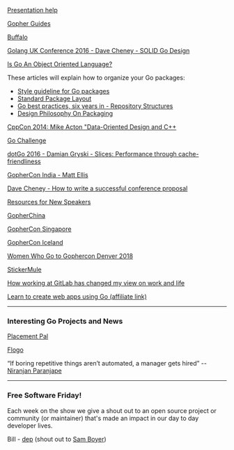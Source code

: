 [Presentation help](https://github.com/gobridge/presentation-help)

[Gopher Guides](https://www.gopherguides.com/)

[Buffalo](https://gobuffalo.io/en)

[Golang UK Conference 2016 - Dave Cheney - SOLID Go Design](https://www.youtube.com/watch?v=zzAdEt3xZ1M)

[Is Go An Object Oriented Language?](http://spf13.com/post/is-go-object-oriented/)

These articles will explain how to organize your Go packages:

- [Style guideline for Go packages](https://rakyll.org/style-packages/)
- [Standard Package Layout](https://medium.com/@benbjohnson/standard-package-layout-7cdbc8391fc1#.ds38va3pp)
- [Go best practices, six years in - Repository Structures](https://peter.bourgon.org/go-best-practices-2016/#repository-structure)
- [Design Philosophy On Packaging](https://www.goinggo.net/2017/02/design-philosophy-on-packaging.html)


[CppCon 2014: Mike Acton "Data-Oriented Design and C++](https://www.youtube.com/watch?v=rX0ItVEVjHc)

[Go Challenge](http://golang-challenge.org/)

[dotGo 2016 - Damian Gryski - Slices: Performance through cache-friendliness](https://www.youtube.com/watch?v=jEG4Qyo_4Bc)

[GopherCon India - Matt Ellis](http://www.gophercon.in/program/#matt-ellis)

[Dave Cheney - How to write a successful conference proposal](https://dave.cheney.net/2017/02/12/how-to-write-a-successful-conference-proposal)

[Resources for New Speakers](https://github.com/golang/go/wiki/NewSpeakers#contact-us)

[GopherChina](http://www.gopherchina.org/)

[GopherCon Singapore](https://2018.gophercon.sg/)

[GopherCon Iceland](https://gophercon.is/)

[Women Who Go to Gophercon Denver 2018](https://www.youcaring.com/womenwhogoviabridgefoundryinc-1086264)

[StickerMule](https://www.stickermule.com/)

[How working at GitLab has changed my view on work and life](https://about.gitlab.com/2018/03/15/working-at-gitlab-affects-my-life/)

[Learn to create web apps using Go (affiliate link)](https://www.usegolang.com/gotime)

---

### Interesting Go Projects and News


[Placement Pal](https://placementpal.com)

[Flogo](http://www.flogo.io)

“If boring repetitive things aren’t automated, a manager gets hired” -- [Niranjan Paranjape](https://twitter.com/goinggodotnet/status/971968883866267648)

---

### Free Software Friday!

Each week on the show we give a shout out to an open source project or community (or maintainer) that's made an impact in our day to day developer lives.

Bill - [dep](https://github.com/golang/dep) (shout out to [Sam Boyer](https://github.com/sdboyer))

